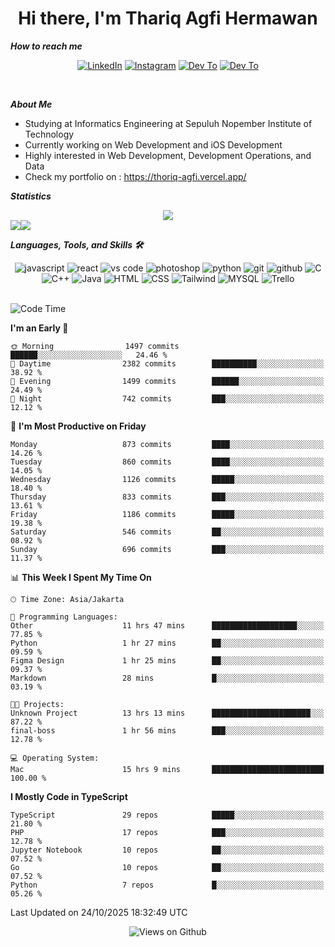 <div align="center">
  <h1>Hi there, I'm Thariq Agfi Hermawan</h1>
</div>


***How to reach me***
<p align='center'>
   <a href="https://www.linkedin.com/in/thariqagfihermawan" target="_blank"><img src="https://img.shields.io/badge/LinkedIn-0077B5?style=for-the-badge&logo=linkedin&logoColor=white" alt="LinkedIn"></a>
   <a href="https://www.instagram.com/thoriqagfi" target="_blank"><img src="https://img.shields.io/badge/Instagram-E4405F?style=for-the-badge&logo=instagram&logoColor=white" alt="Instagram"></a>
   <a href="https://medium.com/@thoriq.aghfi60" target="_blank"><img src="https://img.shields.io/badge/Medium-12100E?style=for-the-badge&logo=medium&logoColor=white" alt="Dev To"></a>
   <a href="https://linktr.ee/thoriqagfi" target="_blank"><img src="https://img.shields.io/badge/linktree-1de9b6?style=for-the-badge&logo=linktree&logoColor=white" alt="Dev To"></a>
</p>

<br>

***About Me***
- Studying at Informatics Engineering at Sepuluh Nopember Institute of Technology
- Currently working on Web Development and iOS Development
- Highly interested in Web Development, Development Operations, and Data
- Check my portfolio on : https://thoriq-agfi.vercel.app/

***Statistics***

<!-- [![GitHub Streak](http://github-readme-streak-stats.herokuapp.com?user=thoriqagfi&theme=dark)](https://git.io/streak-stats) -->

<div align="center">
  <img src="http://github-readme-streak-stats.herokuapp.com?user=thoriqagfi&theme=chartreuse-dark"/>
</div>

<div align="center">
  <div style="display: flex;">
    <img src="https://github-readme-stats.vercel.app/api/top-langs/?username=thoriqagfi&layout=compact&theme=chartreuse-dark&langs_count=8" />
    <img src="https://github-readme-stats.vercel.app/api?username=thoriqagfi&show_icons=true&theme=chartreuse-dark"/>
  </div>
</div>

<!-- [![Top Langs](https://github-readme-stats.vercel.app/api/top-langs/?username=thoriqagfi&layout=compact&&theme=chartreuse-dark&langs_count=8)](https://github.com/thoriqagfi)
< ![Agfi's GitHub stats](https://github-readme-stats.vercel.app/api?username=thoriqagfi&show_icons=true&theme=chartreuse-dark) -->

***Languages, Tools, and Skills 🛠***

  <div align="center">
    <img src="https://img.shields.io/badge/JavaScript-F7DF1E?style=for-the-badge&logo=javascript&logoColor=black" alt="javascript" />
    <img src="https://img.shields.io/badge/React-61DAFB?style=for-the-badge&logo=react&logoColor=black" alt="react" />
    <img src="https://img.shields.io/badge/vs%20code-007ACC?style=for-the-badge&logo=visual%20studio%20code&logoColor=white" alt="vs code" />
    <img src="https://img.shields.io/badge/adobe%20photoshop-31A8FF?style=for-the-badge&logo=adobe%20photoshop&logoColor=white" alt="photoshop" />
    <img src="https://img.shields.io/badge/python-3776AB?style=for-the-badge&logo=python&logoColor=white" alt="python" />
    <img src="https://img.shields.io/badge/Git-F05032?style=for-the-badge&logo=git&logoColor=white" alt="git" />
    <img src="https://img.shields.io/badge/GitHub-100000?style=for-the-badge&logo=github&logoColor=white" alt="github" />
    <img src="https://img.shields.io/badge/c-%2300599C.svg?style=for-the-badge&logo=c&logoColor=white" alt="C" />
    <img src="https://img.shields.io/badge/c++-%2300599C.svg?style=for-the-badge&logo=c%2B%2B&logoColor=white" alt="C++" />
    <img src="https://img.shields.io/badge/Java-ED8B00?style=for-the-badge&logo=java&logoColor=white" alt="Java"/>
    <img src="https://img.shields.io/badge/HTML5-E34F26?style=for-the-badge&logo=html5&logoColor=white" alt="HTML" />
    <img src="https://img.shields.io/badge/CSS-239120?&style=for-the-badge&logo=css3&logoColor=white" alt ="CSS" />
    <img src="https://img.shields.io/badge/tailwindcss-%2338B2AC.svg?style=for-the-badge&logo=tailwind-css&logoColor=white" alt="Tailwind" />
    <img src="https://img.shields.io/badge/MySQL-00000F?style=for-the-badge&logo=mysql&logoColor=white" alt="MYSQL" />
    <img src="https://img.shields.io/badge/Trello-%23026AA7.svg?style=for-the-badge&logo=Trello&logoColor=white" alt="Trello" />
  </div><br>

<!--START_SECTION:waka-->
![Code Time](http://img.shields.io/badge/Code%20Time-1%2C509%20hrs%2029%20mins-blue)

**I'm an Early 🐤** 

```text
🌞 Morning                1497 commits        ██████░░░░░░░░░░░░░░░░░░░   24.46 % 
🌆 Daytime                2382 commits        ██████████░░░░░░░░░░░░░░░   38.92 % 
🌃 Evening                1499 commits        ██████░░░░░░░░░░░░░░░░░░░   24.49 % 
🌙 Night                  742 commits         ███░░░░░░░░░░░░░░░░░░░░░░   12.12 % 
```
📅 **I'm Most Productive on Friday** 

```text
Monday                   873 commits         ████░░░░░░░░░░░░░░░░░░░░░   14.26 % 
Tuesday                  860 commits         ████░░░░░░░░░░░░░░░░░░░░░   14.05 % 
Wednesday                1126 commits        █████░░░░░░░░░░░░░░░░░░░░   18.40 % 
Thursday                 833 commits         ███░░░░░░░░░░░░░░░░░░░░░░   13.61 % 
Friday                   1186 commits        █████░░░░░░░░░░░░░░░░░░░░   19.38 % 
Saturday                 546 commits         ██░░░░░░░░░░░░░░░░░░░░░░░   08.92 % 
Sunday                   696 commits         ███░░░░░░░░░░░░░░░░░░░░░░   11.37 % 
```


📊 **This Week I Spent My Time On** 

```text
🕑︎ Time Zone: Asia/Jakarta

💬 Programming Languages: 
Other                    11 hrs 47 mins      ███████████████████░░░░░░   77.85 % 
Python                   1 hr 27 mins        ██░░░░░░░░░░░░░░░░░░░░░░░   09.59 % 
Figma Design             1 hr 25 mins        ██░░░░░░░░░░░░░░░░░░░░░░░   09.37 % 
Markdown                 28 mins             █░░░░░░░░░░░░░░░░░░░░░░░░   03.19 % 

🐱‍💻 Projects: 
Unknown Project          13 hrs 13 mins      ██████████████████████░░░   87.22 % 
final-boss               1 hr 56 mins        ███░░░░░░░░░░░░░░░░░░░░░░   12.78 % 

💻 Operating System: 
Mac                      15 hrs 9 mins       █████████████████████████   100.00 % 
```

**I Mostly Code in TypeScript** 

```text
TypeScript               29 repos            █████░░░░░░░░░░░░░░░░░░░░   21.80 % 
PHP                      17 repos            ███░░░░░░░░░░░░░░░░░░░░░░   12.78 % 
Jupyter Notebook         10 repos            ██░░░░░░░░░░░░░░░░░░░░░░░   07.52 % 
Go                       10 repos            ██░░░░░░░░░░░░░░░░░░░░░░░   07.52 % 
Python                   7 repos             █░░░░░░░░░░░░░░░░░░░░░░░░   05.26 % 
```




 Last Updated on 24/10/2025 18:32:49 UTC
<!--END_SECTION:waka-->

<div align="center">
<img src="https://komarev.com/ghpvc/?username=thoriqagfi&color=blue" alt="Views on Github" />
</div>
